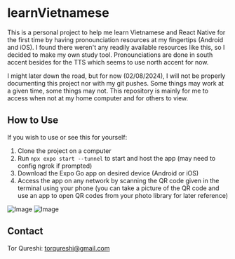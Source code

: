 # learnVietnamese

This is a personal project to help me learn Vietnamese and React Native for the first time by having pronounciation resources at my fingertips (Android and iOS). I found there weren't any readily available resources like this, so I decided to make my own study tool. Pronounciations are done in south accent besides for the TTS which seems to use north accent for now.

I might later down the road, but for now (02/08/2024), I will not be properly documenting this project nor with my git pushes. Some things may work at a given time, some things may not. This repository is mainly for me to access when not at my home computer and for others to view.

## How to Use

If you wish to use or see this for yourself:

1. Clone the project on a computer
2. Run `npx expo start --tunnel` to start and host the app (may need to config ngrok if prompted)
3. Download the Expo Go app on desired device (Android or iOS)
4. Access the app on any network by scanning the QR code given in the terminal using your phone (you can take a picture of the QR code and use an app to open QR codes from your photo library for later reference)

![Image](https://github.com/user-attachments/assets/2751910f-cc93-46a6-8a98-c301166db8b9) ![Image](https://github.com/user-attachments/assets/92ab423d-25d5-4747-a7f4-dbf45aba2a89)

## Contact

Tor Qureshi: torqureshi@gmail.com
